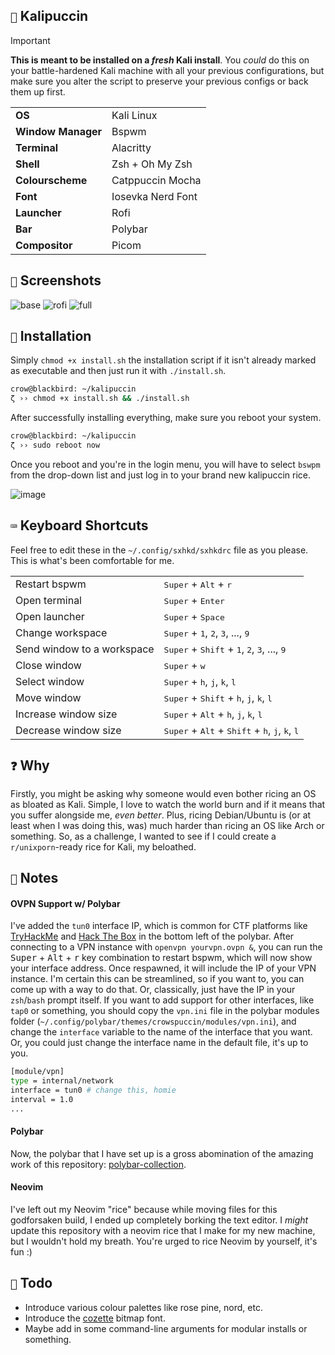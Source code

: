 ## `🐲` Kalipuccin

>[!Important]
>**This is meant to be installed on a _fresh_ Kali install**. You _could_ do this on your battle-hardened Kali machine with all your previous configurations, but make sure you alter the script to preserve your previous configs or back them up first. 

<table>
    <tr>
        <td><b>OS</b></td>
        <td>Kali Linux</td>
    </tr>
    <tr>
        <td><b>Window Manager</b></td>
        <td>Bspwm</td>
    </tr>
    <tr>
        <td><b>Terminal</b></td>
        <td>Alacritty</td>
    </tr>
    <tr>
        <td><b>Shell</b></td>
        <td>Zsh + Oh My Zsh</td>
    </tr>
    <tr>
        <td><b>Colourscheme</b></td>
        <td>Catppuccin Mocha</td>
    </tr>
    <tr>
        <td><b>Font</b></td>
        <td>Iosevka Nerd Font</td>
    </tr>
    <tr>
        <td><b>Launcher</b></td>
        <td>Rofi</td>
    </tr>
    <tr>
        <td><b>Bar</b></td>
        <td>Polybar</td>
    </tr>
    <tr>
        <td><b>Compositor</b></td>
        <td>Picom</td>
    </tr>
</table>

## `📸` Screenshots

![base](https://github.com/cr-0w/kalipuccin/assets/59679082/48b5f3f7-71c3-4dd4-a37b-45549c7a2b2d)
![rofi](https://github.com/cr-0w/kalipuccin/assets/59679082/770764b1-a044-45d2-9591-dca85cdf2470)
![full](https://github.com/cr-0w/kalipuccin/assets/59679082/ae46989c-0515-47c7-8db4-fc2468b4ce7a)

## `💾` Installation

Simply `chmod +x install.sh` the installation script if it isn't already marked as executable and then just run it with `./install.sh`. 

```bash
crow@blackbird: ~/kalipuccin
ζ ›› chmod +x install.sh && ./install.sh
```

After successfully installing everything, make sure you reboot your system.

```bash
crow@blackbird: ~/kalipuccin
ζ ›› sudo reboot now
```

Once you reboot and you're in the login menu, you will have to select `bswpm` from the drop-down list and just log in to your brand new kalipuccin rice.

![image](https://github.com/cr-0w/kalipuccin/assets/59679082/147afc4a-5486-471b-ab76-a43dcd294756)

## `⌨️` Keyboard Shortcuts

Feel free to edit these in the `~/.config/sxhkd/sxhkdrc` file as you please. This is what's been comfortable for me.

<table>
    <tr>
        <td>Restart bspwm</td>
        <td><kbd>Super</kbd> + <kbd>Alt</kbd> + <kbd>r</kbd></td>
    </tr>
    <tr>
        <td>Open terminal</td>
        <td><kbd>Super</kbd> + <kbd>Enter</kbd></td>
    </tr>
    <tr>
        <td>Open launcher</td>
        <td><kbd>Super</kbd> + <kbd>Space</kbd></td>
    </tr>
    <tr>
        <td>Change workspace</td>
        <td><kbd>Super</kbd> + <kbd>1</kbd>, <kbd>2</kbd>, <kbd>3</kbd>, ..., <kbd>9</kbd> </td>
    </tr>
    <tr>
        <td>Send window to a workspace</td>
        <td><kbd>Super</kbd> + <kbd>Shift</kbd> + <kbd>1</kbd>, <kbd>2</kbd>, <kbd>3</kbd>, ..., <kbd>9</kbd> </td>
    </tr>
    <tr>
        <td>Close window</td>
        <td><kbd>Super</kbd> + <kbd>w</kbd></td>
    </tr>
    <tr>
        <td>Select window</td>
        <td><kbd>Super</kbd> + <kbd>h</kbd>, <kbd>j</kbd>, <kbd>k</kbd>, <kbd>l</kbd></td>
    </tr>
    <tr>
        <td>Move window</td>
        <td><kbd>Super</kbd> + <kbd>Shift</kbd> + <kbd>h</kbd>, <kbd>j</kbd>, <kbd>k</kbd>, <kbd>l</kbd></td>
    </tr>
    <tr>
        <td>Increase window size</td>
        <td><kbd>Super</kbd> + <kbd>Alt</kbd> + <kbd>h</kbd>, <kbd>j</kbd>, <kbd>k</kbd>, <kbd>l</kbd></td>
    </tr>
    <tr>
        <td>Decrease window size</td>
        <td><kbd>Super</kbd> + <kbd>Alt</kbd> + <kbd>Shift</kbd> + <kbd>h</kbd>, <kbd>j</kbd>, <kbd>k</kbd>, <kbd>l</kbd></td>
    </tr>
</table>

## `❓` Why

Firstly, you might be asking why someone would even bother ricing an OS as bloated as Kali. Simple, I love to watch the world burn and if it means that you suffer alongside me, *even better*. Plus, ricing Debian/Ubuntu is (or at least when I was doing this, was) much harder than ricing an OS like Arch or something. So, as a challenge, I wanted to see if I could create a `r/unixporn`-ready rice for Kali, my beloathed.

## `💬` Notes

#### OVPN Support w/ Polybar

I've added the `tun0` interface IP, which is common for CTF platforms like [TryHackMe](https://tryhackme.com/) and [Hack The Box](https://app.hackthebox.com) in the bottom left of the polybar. After connecting to a VPN instance with `openvpn yourvpn.ovpn &`, you can run the <kbd>Super</kbd> + <kbd>Alt</kbd> + <kbd>r</kbd> key combination to restart bspwm, which will now show your interface address. Once respawned, it will include the IP of your VPN instance. I'm certain this can be streamlined, so if you want to, you can come up with a way to do that. Or, classically, just have the IP in your `zsh`/`bash` prompt itself. If you want to add support for other interfaces, like `tap0` or something, you should copy the `vpn.ini` file in the polybar modules folder (`~/.config/polybar/themes/crowspuccin/modules/vpn.ini`), and change the `interface` variable to the name of the interface that you want. Or, you could just change the interface name in the default file, it's up to you.

```bash
[module/vpn]
type = internal/network
interface = tun0 # change this, homie
interval = 1.0
...
```

#### Polybar

Now, the polybar that I have set up is a gross abomination of the amazing work of this repository: [polybar-collection](https://github.com/Murzchnvok/polybar-collection).

#### Neovim

I've left out my Neovim "rice" because while moving files for this godforsaken build, I ended up completely borking the text editor. I *might* update this repository with a neovim rice that I make for my new machine, but I wouldn't hold my breath. You're urged to rice Neovim by yourself, it's fun :)

## `📝` Todo
- Introduce various colour palettes like rose pine, nord, etc.
- Introduce the [cozette](https://github.com/slavfox/Cozette) bitmap font.
- Maybe add in some command-line arguments for modular installs or something.
